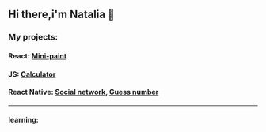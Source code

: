 ## Hi there,i'm Natalia 👋

### My projects:
#### React: [Mini-paint](https://github.com/NataliaKirik/Mini-paint/tree/main) 

#### JS: [Calculator](https://github.com/NataliaKirik/Calculator)

#### React Native: [Social network](https://github.com/NataliaKirik/React_native_social-network), [Guess number](https://github.com/NataliaKirik/React_native_guess-number)
_____________________________________________________________________
#### learning:
